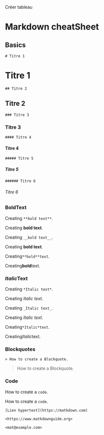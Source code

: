 Créer tableau


# Markdown cheatSheet

## Basics

`# Titre 1`   
# Titre 1
`## Titre 2`
## Titre 2
`### Titre 3`
### Titre 3
`#### Titre 4`
#### Titre 4
`##### Titre 5`
##### Titre 5
`###### Titre 6`
###### Titre 6

### **Bold**Text


Creating `**bold text**`.

Creating **bold text**.

Creating `__bold text__`.

Creating __bold text__.

Creating`**bold**text`.

Creating**bold**text.

### *Italic*Text

Creating `*Italic text*`.

Creating *Italic text*.

Creating `_Italic text_`.

Creating _Italic text_.

Creating`*Italic*text`.

Creating*Italic*text.

### Blockquotes

`> How to create a Blockquote.`

> How to create a Blockquote.

### Code

How to create a ``code``.

How to create a `code`.

`[Lien hypertext](https://matkdown.com)`

`<https://www.matkdownguide.org>`

`<mat@example.com>`

